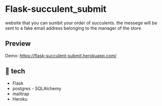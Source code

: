 # Flask-succulent_submit

website that you can sumbit your order of succulents. the messege will be sent to a fake email address belonging to the manager of the store

## Preview
Demo: https://flask-succulent-submit.herokuapp.com/

## 🧰 tech
* Flask 
* postgres - SQLAlchemy
* mailtrap
* Heroku
